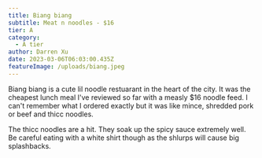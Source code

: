 ```yaml
---
title: Biang biang
subtitle: Meat n noodles - $16
tier: A
category:
  - A tier
author: Darren Xu
date: 2023-03-06T06:03:00.435Z
featureImage: /uploads/biang.jpeg
---
```

Biang biang is a cute lil noodle restuarant in the heart of the city. It was the cheapest lunch meal I've reviewed so far with a measly $16 noodle feed. I can't remember what I ordered exactly but it was like mince, shredded pork or beef and thicc noodles.

The thicc noodles are a hit. They soak up the spicy sauce extremely well. Be careful eating with a white shirt though as the shlurps will cause big splashbacks.